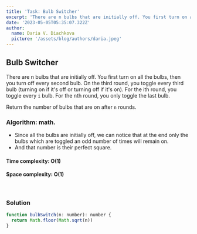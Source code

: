```yaml
---
title: 'Task: Bulb Switcher'
excerpt: 'There are n bulbs that are initially off. You first turn on all the bulbs, then you turn off every second bulb. On the third round, you toggle every third bulb (turning on if it`s off or turning off if it`s on). For the ith round, you toggle every i bulb. For the nth round, you only toggle the last bulb. Return the number of bulbs that are on after n rounds.'
date: '2023-05-05T05:35:07.322Z'
author:
  name: Daria V. Diachkova
  picture: '/assets/blog/authors/daria.jpeg'
---
```


## Bulb Switcher

There are n bulbs that are initially off. You first turn on all the bulbs, then you turn off every second bulb. On the third round, you toggle every third bulb (turning on if it's off or turning off if it's on). For the ith round, you toggle every `i` bulb. For the nth round, you only toggle the last bulb. 

Return the number of bulbs that are on after `n` rounds.

### Algorithm: math.
- Since all the bulbs are initially off, we can notice that at the end only the bulbs which are toggled an odd number of times will remain on.
- And that number is their perfect square.

####  Time complexity: O(1)
#### Space complexity: O(1)

<br />


### Solution


```js
function bulbSwitch(n: number): number {
  return Math.floor(Math.sqrt(n))
}
```
